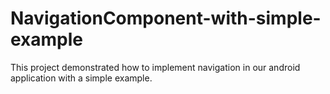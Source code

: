 # NavigationComponent-with-simple-example
This project demonstrated how to implement navigation in our android application with a simple example.
